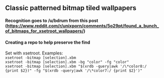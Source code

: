 ## Classic patterned bitmap tiled wallpapers

#### Recognition goes to /u/bdrum from this post (https://www.reddit.com/r/unixporn/comments/5o29pt/found_a_bunch_of_bitmaps_for_xsetroot_wallpapers/)

#### Creating a repo to help preserve the find

Set with xsetroot. Examples:  
`xsetroot -bitmap [selection].xbm`  
`xsetroot -bitmap [selection].xbm -bg "color" -fg "color"`  
`xsetroot -bitmap [selection].xbm "$(xrdb -query|awk '/\*color8:/ {print $2})" -fg "$(xrdb -query|awk '/\*color7:/ {print $2}')"`
